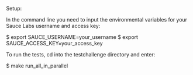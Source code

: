 
Setup:

In the command line you need to input the environmental variables for your Sauce Labs username and access key:

  $ export SAUCE_USERNAME=your_username
  $ export SAUCE_ACCESS_KEY=your_access_key

To run the tests, cd into the testchallenge directory and enter:

  $ make run_all_in_parallel